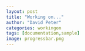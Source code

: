```yaml
---
layout: post
title: "Working on..."
author: "David Peter"
categories: workingon
tags: [documentation,sample]
image: progressbar.png
---
```

